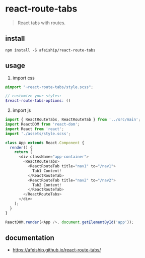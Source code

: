 # react-route-tabs
> React tabs with routes.

## install
```shell
npm install -S afeiship/react-route-tabs
```

## usage
1. import css
  ```scss
  @import "~react-route-tabs/style.scss";

  // customize your styles:
  $react-route-tabs-options: ()
  ```
2. import js
  ```js
  import { ReactRouteTabs, ReactRouteTab } from '../src/main';
  import ReactDOM from 'react-dom';
  import React from 'react';
  import './assets/style.scss';

  class App extends React.Component {
    render() {
      return (
        <div className="app-container">
          <ReactRouteTabs>
            <ReactRouteTab title="nav1" to="/nav1">
              Tab1 Content!
            </ReactRouteTab>
            <ReactRouteTab title="nav2" to="/nav2">
              Tab2 Content!
            </ReactRouteTab>
          </ReactRouteTabs>
        </div>
      );
    }
  }

  ReactDOM.render(<App />, document.getElementById('app'));
  ```

## documentation
- https://afeiship.github.io/react-route-tabs/
